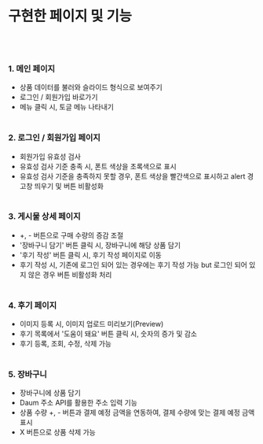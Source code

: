 # 구현한 페이지 및 기능
<br><br>

### 1. 메인 페이지
- 상품 데이터를 불러와 슬라이드 형식으로 보여주기
- 로그인 / 회원가입 바로가기
- 메뉴 클릭 시, 토글 메뉴 나타내기
<br><br>

### 2. 로그인 / 회원가입 페이지
- 회원가입 유효성 검사
- 유효성 검사 기준 충족 시, 폰트 색상을 초록색으로 표시
- 유효성 검사 기준을 충족하지 못할 경우, 폰트 색상을 빨간색으로 표시하고 alert 경고창 띄우기 및 버튼 비활성화
<br><br>

### 3. 게시물 상세 페이지
- +, - 버튼으로 구매 수량의 증감 조절
- '장바구니 담기' 버튼 클릭 시, 장바구니에 해당 상품 담기
- '후기 작성' 버튼 클릭 시, 후기 작성 페이지로 이동
- 후기 작성 시, 기존에 로그인 되어 있는 경우에는 후기 작성 가능 but 로그인 되어 있지 않은 경우 버튼 비활성화 처리
<br><br>

### 4. 후기 페이지
- 이미지 등록 시, 이미지 업로드 미리보기(Preview)
- 후기 목록에서 '도움이 돼요' 버튼 클릭 시, 숫자의 증가 및 감소
- 후기 등록, 조회, 수정, 삭제 가능
<br><br>

### 5. 장바구니
- 장바구니에 상품 담기
- Daum 주소 API를 활용한 주소 입력 기능
- 상품 수량 +, - 버튼과 결제 예정 금액을 연동하여, 결제 수량에 맞는 결제 예정 금액 표시
- X 버튼으로 상품 삭제 가능
